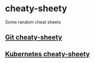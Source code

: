 # cheaty-sheety
Some random cheat sheets

## [Git cheaty-sheety](./git.md)
## [Kubernetes cheaty-sheety](./kubernetes.md)
